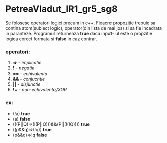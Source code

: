 # PetreaVladut_IR1_gr5_sg8
Se folosesc operatori logici precum in c++. Fieacre propozitie trebuie sa contina atom(subiect logic), operator(din lista de mai jos) si sa fie incadrata in paranteze. Programul returneaza **true** daca input- ul este o propzitie logica corect formata si **false** in caz contrar.
### operatori:
1. **=>** - *implicatie*
2. **!** - *negatie*
3. **==** - *echivalenta*
4. **&&** - *conjucntie*
5. **||** - *disjunctie*
6. **!=** - *non-echivalenta/XOR*
### ex:
- (!a) **true**
- (a) **false**
- (((P||Q)=>(!(P||Q)))&&(P||(!(!Q)))) **true**
- ((p&&q)=>(!q)) **true**
- (p&&q)=>!q **false**



